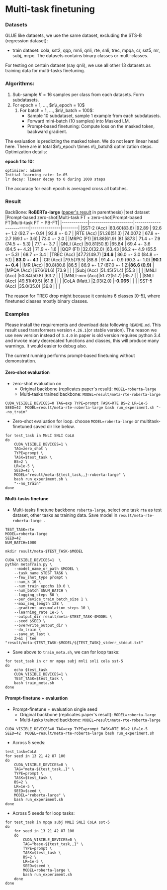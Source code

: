 # Multi-task finetuning

### Datasets
GLUE like datasets, we use the same dataset, excluding the STS-B (regression dataset): 
- train dataset: cola, sst2, qqp, mnli, qnli, rte, snli, 
            trec, mpqa, cr, sst5, mr, subj, mrpc. The datasets contains binary classes or multi-classes.

For testing on certain dataset (say qnli), we use all other 13 datasets as training data for multi-tasks finetuning.

### Algorithms:
1. Sub-sample $K=16$ samples per class from each datasets. Form subdatasets.
2. For epoch = 1, ..., $n\\_epoch = 10$
    1. For batch = 1, ..., $n\\_batch = 100$:
        - Sample 10 subdataset, sample 1 example from each subdatasets.
        - Forward mini-batch (10 samples) into Masked LM.
        - Prompt-based finetuning: Compute loss on the masked token, backward gradient. 

The evaluation is predicting the masked token. We do not learn linear head here. There are in total $n\\_epoch \times n\\_batch$ optimization steps.
Optimization details:

__epoch 1 to 10:__
```
optimizer: adamW
Initial learning rate: 1e-05
lr decay: linear decay to 0 during 1000 steps
```
The accuracy for each epoch is averaged cross all batches.

### Result
<!-- 100,10 for testing -->
BackBone: **RoBERTa-large**
([paper's result](https://arxiv.org/pdf/2012.15723.pdf) in parenthesis)
|test dataset |Prompt-based zero-shot|Multi-task FT + zero-shot|Prompt-based FT|Multi-task FT + PB-FT|
|-------------|----------------------|-------------------------|---------------|--------|
|SST-2 (Acc)  |83.60(83.6) |92.89    | 92.6 +- 1.2 (92.7 +- 0.9) | 92.8 +- 0.7 |
|RTE (Acc)    |51.26(51.3) |74.0072  | 67.8 +- 2.7 (69.1 +- 3.6) |  73.0 +- 2.0 |
|MRPC (F1)    |61.88(61.9) |81.5873  | 71.4 +- 7.9 (74.5 +- 5.3) | 77.1 +- 3.7 |
|QNLI (Acc)   |50.81(50.8) |65.84    | 69.4 +- 3.6 (64.5 +- 4.2) | 71.9 +- 1.6 |
|QQP (F1)     |32.0(32.0)  |63.43    |66.2 +- 4.9 (65.5 +- 5.3)  |  68.7 +- 3.4 |
|TREC (Acc)   |47.72(49.7) |__34.6__   | 86.0 +- 3.0 (84.8 +- 5.1) | __83.0 +- 4.1__ |
|CR (Acc)     |79.5(79.5)  |88.8     | 91.4 +- 0.9 (90.3 +- 1.0) |__90.1 +- 0.4__ |
|MR (Acc)     |80.8(80.8   |86.5     | 86.9 +- 1.7 (87.0 +- 1.2)|__86.6 (0.9)__ |
|MPQA (Acc)   |67.6(61.6)  |73.9     | | |
|Subj (Acc)   |51.45(51.4) |55.3     | | |
|MNLI (Acc)   |50.84(50.8) |63.2     | | |
|MNLI-mm (Acc)|51.72(51.7) |65.7     | | |
|SNLI (Acc)   |49.51(49.5) |61.8     | | |
|CoLA (Matt.) |2.03(2.0)   |__-0.065__   | | |
|SST-5 (Acc)  |35.0(35.0)  |36.8     | | |

The reason for TREC drop might because it contains 6 classes \[0-5\], where finetuned classes mostly binary classes.

### Examples
Please install the requirements and download data following `README.md`. This result used transformers version `4.26.1`(or stable version). The reason we use new version instead of `3.4.0` in paper is old version requires python 3.4 and invoke many decrecated functions and classes, this will produce many warnings. It would easier to debug also.

The current running performs prompt-based finetuning without demonstration.

#### Zero-shot evaluation
* zero-shot evaluation on
   - Original backbone (replicates paper's result): ```MODEL=roberta-large```
   - Multi-tasks trained backbone: ```MODEL=result/meta-rte-roberta-large```
```
CUDA_VISIBLE_DEVICES=0 TAG=exp TYPE=prompt TASK=RTE BS=2 LR=1e-5 SEED=42  MODEL=result/meta-rte-roberta-large bash run_experiment.sh "--no_train"
```

* Zero-shot evaluation for loop. choose `MODEL=roberta-large` or multitask-finetuned saved dir like below.
```
for test_task in MNLI SNLI CoLA
do  
    CUDA_VISIBLE_DEVICES=1 \
    TAG=zero_shot \
    TYPE=prompt \
    TASK=$test_task \
    BS=2 \
    LR=1e-5 \
    SEED=42 \
    MODEL="result/meta-${test_task,,}-roberta-large" \
    bash run_experiment.sh \
    "--no_train"
done
```
#### Multi-tasks finetune
* Multi-tasks finetune backbone ```roberta-large```, select one task ```rte``` as test dataset, other tasks as training data. Save model in ```result/meta-rte-roberta-large ```. 
```
TEST_TASK=rte
MODEL=roberta-large
SEED=42
NUM_BATCH=1000

mkdir result/meta-$TEST_TASK-$MODEL

CUDA_VISIBLE_DEVICES=1  \
python metaTrain.py \
    --model_name_or_path $MODEL \
    --task_name $TEST_TASK \
    --few_shot_type prompt \
    --num_k 16 \
    --num_train_epochs 10.0 \
    --num_batch $NUM_BATCH \
    --logging_steps 50 \
    --per_device_train_batch_size 1 \
    --max_seq_length 128 \
    --gradient_accumulation_steps 10 \
    --learning_rate 1e-5 \
    --output_dir result/meta-$TEST_TASK-$MODEL \
    --seed $SEED \
    --overwrite_output_dir \
    --do_train \
    --save_at_last \
    2>&1 | tee "result/meta-$TEST_TASK-$MODEL/${TEST_TASK}_stderr_stdout.txt"
```
* Save above to `train_meta.sh`, we can for loop tasks:
```
for test_task in cr mr mpqa subj mnli snli cola sst-5
do 
    echo $test_task
    CUDA_VISIBLE_DEVICES=1 \
    TEST_TASK=$test_task \
    bash train_meta.sh
done
```

#### Prompt-finetune + evaluation
* Prompt-finetune + evaluation single seed
  - Original backbone (replicates paper's result): ```MODEL=roberta-large```
  - Multi-tasks trained backbone: ```MODEL=result/meta-rte-roberta-large```
```
CUDA_VISIBLE_DEVICES=0 TAG=exp TYPE=prompt TASK=RTE BS=2 LR=1e-5 SEED=42  MODEL=result/meta-rte-roberta-large bash run_experiment.sh 
```
* Across 5 seeds:
```
test_task=CoLA
for seed in 13 21 42 87 100
do  
    CUDA_VISIBLE_DEVICES=0 \
    TAG="meta-${test_task,,}" \
    TYPE=prompt \
    TASK=$test_task \
    BS=2 \
    LR=1e-5 \
    SEED=$seed \
    MODEL="roberta-large" \
    bash run_experiment.sh
done
```
* Across 5 seeds for loop tasks:
```
for test_task in mpqa subj MNLI SNLI CoLA sst-5
do
    for seed in 13 21 42 87 100
    do  
        CUDA_VISIBLE_DEVICES=0 \
        TAG="base-${test_task,,}" \
        TYPE=prompt \
        TASK=$test_task \
        BS=2 \
        LR=1e-5 \
        SEED=$seed \
        MODEL=roberta-large \
        bash run_experiment.sh
    done
done
```
